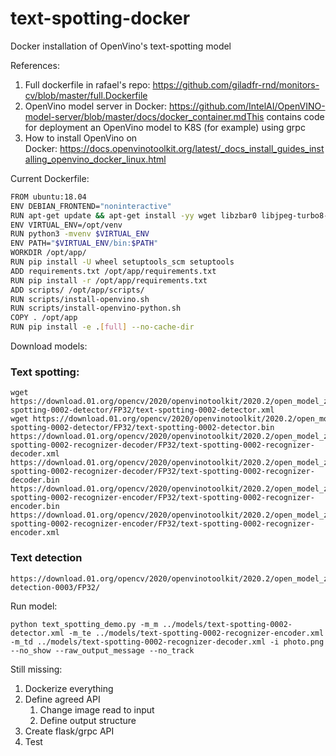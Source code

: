 # text-spotting-docker
Docker installation of OpenVino's text-spotting model

References:

1. Full dockerfile in rafael's repo: https://github.com/giladfr-rnd/monitors-cv/blob/master/full.Dockerfile
1. OpenVino model server in Docker: https://github.com/IntelAI/OpenVINO-model-server/blob/master/docs/docker_container.mdThis contains code for deployment an OpenVino model to K8S (for example) using grpc
1. How to install OpenVino on Docker: https://docs.openvinotoolkit.org/latest/_docs_install_guides_installing_openvino_docker_linux.html

Current Dockerfile:
```sh
FROM ubuntu:18.04
ENV DEBIAN_FRONTEND="noninteractive"
RUN apt-get update && apt-get install -yy wget libzbar0 libjpeg-turbo8-dev libz-dev python3-pip python3-venv git python3-tk &&  rm -rf /var/lib/apt/lists/*
ENV VIRTUAL_ENV=/opt/venv
RUN python3 -mvenv $VIRTUAL_ENV
ENV PATH="$VIRTUAL_ENV/bin:$PATH"
WORKDIR /opt/app/
RUN pip install -U wheel setuptools_scm setuptools
ADD requirements.txt /opt/app/requirements.txt
RUN pip install -r /opt/app/requirements.txt
ADD scripts/ /opt/app/scripts/
RUN scripts/install-openvino.sh
RUN scripts/install-openvino-python.sh
COPY . /opt/app
RUN pip install -e .[full] --no-cache-dir
```

Download models:

### Text spotting:

```
wget https://download.01.org/opencv/2020/openvinotoolkit/2020.2/open_model_zoo/models_bin/3/text-spotting-0002-detector/FP32/text-spotting-0002-detector.xml
wget https://download.01.org/opencv/2020/openvinotoolkit/2020.2/open_model_zoo/models_bin/3/text-spotting-0002-detector/FP32/text-spotting-0002-detector.bin
https://download.01.org/opencv/2020/openvinotoolkit/2020.2/open_model_zoo/models_bin/3/text-spotting-0002-recognizer-decoder/FP32/text-spotting-0002-recognizer-decoder.xml
https://download.01.org/opencv/2020/openvinotoolkit/2020.2/open_model_zoo/models_bin/3/text-spotting-0002-recognizer-decoder/FP32/text-spotting-0002-recognizer-decoder.bin
https://download.01.org/opencv/2020/openvinotoolkit/2020.2/open_model_zoo/models_bin/3/text-spotting-0002-recognizer-encoder/FP32/text-spotting-0002-recognizer-encoder.bin
https://download.01.org/opencv/2020/openvinotoolkit/2020.2/open_model_zoo/models_bin/3/text-spotting-0002-recognizer-encoder/FP32/text-spotting-0002-recognizer-encoder.xml

```

### Text detection

```
https://download.01.org/opencv/2020/openvinotoolkit/2020.2/open_model_zoo/models_bin/3/text-detection-0003/FP32/
```


Run model:
```
python text_spotting_demo.py -m_m ../models/text-spotting-0002-detector.xml -m_te ../models/text-spotting-0002-recognizer-encoder.xml -m_td ../models/text-spotting-0002-recognizer-decoder.xml -i photo.png --no_show --raw_output_message --no_track
```

Still missing:

1. Dockerize everything
1. Define agreed API
   1. Change image read to input
   1. Define output structure
1. Create flask/grpc API
1. Test
